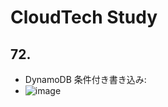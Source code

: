 # CloudTech Study

## 72.

- DynamoDB 条件付き書き込み:
- ![image](https://github.com/yoshikikasama/network-and-server/assets/61643054/528a5271-e5b5-4640-8955-b55082bc642a)

